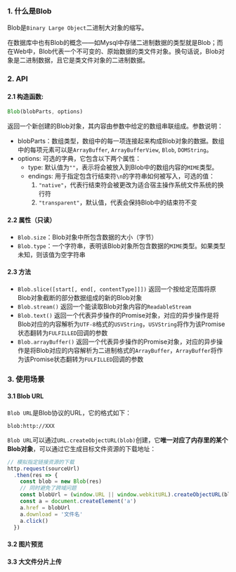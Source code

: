 ### 1. 什么是Blob
Blob是`Binary Large Object`二进制大对象的缩写。

在数据库中也有Blob的概念——如Mysql中存储二进制数据的类型就是Blob；而在Web中，Blob代表一个不可变的、原始数据的类文件对象。换句话说，Blob对象是二进制数据，且它是类文件对象的二进制数据。

### 2. API
#### 2.1 构造函数:
```js
Blob(blobParts, options)
```
返回一个新创建的Blob对象，其内容由参数中给定的数组串联组成。参数说明：

- blobParts：数组类型，数组中的每一项连接起来构成Blob对象的数据。数组中的每项元素可以是`ArrayBuffer`, `ArrayBufferView`, `Blob`, `DOMString`。
- options: 可选的字典，它包含以下两个属性：
  - type: 默认值为`""`，表示将会被放入到Blob中的数组内容的`MIME`类型。
  - endings: 用于指定包含行结束符`\n`的字符串如何被写入，可选的值：
    1. `"native"`，代表行结束符会被更改为适合宿主操作系统文件系统的换行符
    2. `"transparent"`，默认值，代表会保持Blob中的结束符不变

#### 2.2 属性（只读）
- `Blob.size`：Blob对象中所包含数据的大小（字节）
- `Blob.type`：一个字符串，表明该Blob对象所包含数据的`MIME`类型。如果类型未知，则该值为空字符串

#### 2.3 方法
- `Blob.slice([start[, end[, contentType]]])`
  返回一个按给定范围将原Blob对象截断的部分数据组成的新的Blob对象
- `Blob.stream()`
  返回一个能读取Blob对象内容的`ReadableStream`
- `Blob.text()`
  返回一个代表异步操作的Promise对象，对应的异步操作是将Blob对应的内容解析为`UTF-8`格式的`USVString`，`USVString`将作为该Promise状态翻转为`FULFILLED`回调的参数
- `Blob.arrayBuffer()`
  返回一个代表异步操作的Promise对象，对应的异步操作是将Blob对应的内容解析为二进制格式的`ArrayBuffer`，`ArrayBuffer`将作为该Promise状态翻转为`FULFILLED`回调的参数

### 3. 使用场景
#### 3.1 Blob URL
`Blob URL`是Blob协议的URL，它的格式如下：
```
blob:http://XXX
```

`Blob URL`可以通过`URL.createObjectURL(blob)`创建，它**唯一对应了内存里的某个Blob对象**，可以通过它生成目标文件资源的下载地址：
```js
// 模拟指定链接资源的下载
http.request(sourceUrl)
  .then(res => {
    const blob = new Blob(res)
    // 同时避免了跨域问题
    const blobUrl = (window.URL || window.webkitURL).createObjectURL(blob)
    const a = document.createElement('a')
    a.href = blobUrl
    a.download = '文件名'
    a.click()
  })
```

#### 3.2 图片预览

#### 3.3 大文件分片上传

